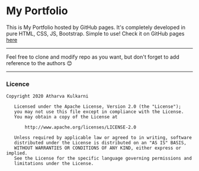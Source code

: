 # My Portfolio
This is My Portfolio hosted by GitHub pages. It's completely developed in pure HTML, CSS, JS, Bootstrap. Simple to use! Check it on GitHub pages [here]( https://kulkarniatharva.github.io)


---

Feel free to clone and modify repo as you want, but don't forget to add reference to the authors 😊

---

<a href = "licence"></a>
### Licence
  
```  
Copyright 2020 Atharva Kulkarni

   Licensed under the Apache License, Version 2.0 (the "License");
   you may not use this file except in compliance with the License.
   You may obtain a copy of the License at

       http://www.apache.org/licenses/LICENSE-2.0

   Unless required by applicable law or agreed to in writing, software
   distributed under the License is distributed on an "AS IS" BASIS,
   WITHOUT WARRANTIES OR CONDITIONS OF ANY KIND, either express or implied.
   See the License for the specific language governing permissions and
   limitations under the License.  
   
   ```
